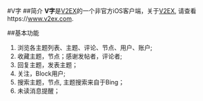 #V字
##简介
**V字**是[V2EX](https://www.v2ex.com)的一个非官方iOS客户端，关于[V2EX](https://www.v2ex.com), 请查看https://www.v2ex.com. 

##基本功能
1. 浏览各主题列表、主题、评论、节点、用户、账户;
2. 收藏主题，节点；感谢发帖者，评论者;
3. 回复主题，发表主题；
4. 关注，Block用户;
4. 搜索主题，节点, 主题搜索来自于Bing；
5. 未读消息提醒；



